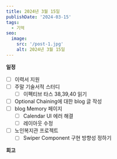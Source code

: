 ```yaml
---
title: 2024년 3월 15일
publishDate: '2024-03-15'
tags:
  - 기억
seo:
  image:
    src: '/post-1.jpg'
    alt: 2024년 3월 15일
---
```


**일정**

- [ ] 이력서 지원
- [ ] 주말 기술서적 스터디
  - [ ] 이펙티브 타스 38,39,40 읽기
- [ ] Optional Chaining에 대한 blog 글 작성
- [ ] blog Memory 페이지
  - [ ] Calendar UI 에러 해결
  - [ ] 레이아웃 수정
- [ ] 노인복지관 프로젝트
  - [ ] Swiper Component 구현 방향성 정하기

**회고**
